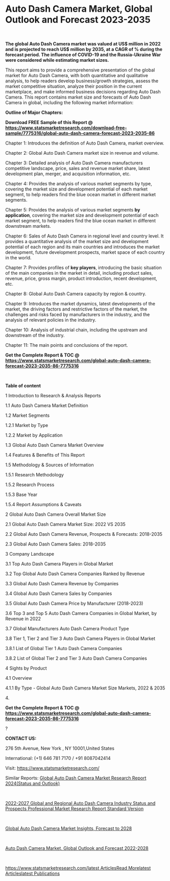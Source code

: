 <h1>Auto Dash Camera Market, Global Outlook and Forecast 2023-2035</h1><br/><p><strong>The global Auto Dash Camera market was valued at US$ million in 2022 and is projected to reach US$ million by 2035, at a <strong>CAGR</strong> of % during the forecast period. The influence of COVID-19 and the Russia-Ukraine War were considered while estimating market sizes.</strong></p>
 
 
 
 <p>This report aims to provide a comprehensive presentation of the global market for Auto Dash Camera, with both quantitative and qualitative analysis, to help readers develop business/growth strategies, assess the market competitive situation, analyze their position in the current marketplace, and make informed business decisions regarding Auto Dash Camera. This report contains market size and forecasts of Auto Dash Camera in global, including the following market information:</p>
 
 
 
 <p><strong>Outline of Major Chapters:</strong></p>
 
 
 
 <p><strong>Download FREE Sample of this Report @ <a href="https://www.statsmarketresearch.com/download-free-sample/7775316/global-auto-dash-camera-forecast-2023-2035-86">https://www.statsmarketresearch.com/download-free-sample/7775316/global-auto-dash-camera-forecast-2023-2035-86</a></strong></p>
 
 
 
 <p>Chapter 1: Introduces the definition of Auto Dash Camera, market overview.</p>
 
 
 
 <p>Chapter 2: Global Auto Dash Camera market size in revenue and volume.</p>
 
 
 
 <p>Chapter 3: Detailed analysis of Auto Dash Camera manufacturers competitive landscape, price, sales and revenue market share, latest development plan, merger, and acquisition information, etc.</p>
 
 
 
 <p>Chapter 4: Provides the analysis of various market segments by type, covering the market size and development potential of each market segment, to help readers find the blue ocean market in different market segments.</p>
 
 
 
 <p>Chapter 5: Provides the analysis of various market segments <strong>by application</strong>, covering the market size and development potential of each market segment, to help readers find the blue ocean market in different downstream markets.</p>
 
 
 
 <p>Chapter 6: Sales of Auto Dash Camera in regional level and country level. It provides a quantitative analysis of the market size and development potential of each region and its main countries and introduces the market development, future development prospects, market space of each country in the world.</p>
 
 
 
 <p>Chapter 7: Provides profiles of <strong>key players</strong>, introducing the basic situation of the main companies in the market in detail, including product sales, revenue, price, gross margin, product introduction, recent development, etc.</p>
 
 
 
 <p>Chapter 8: Global Auto Dash Camera capacity by region & country.</p>
 
 
 
 <p>Chapter 9: Introduces the market dynamics, latest developments of the market, the driving factors and restrictive factors of the market, the challenges and risks faced by manufacturers in the industry, and the analysis of relevant policies in the industry.</p>
 
 
 
 <p>Chapter 10: Analysis of industrial chain, including the upstream and downstream of the industry.</p>
 
 
 
 <p>Chapter 11: The main points and conclusions of the report.</p>
 
 
 
 <div><b>Get the Complete Report & TOC @ <a href="https://www.statsmarketresearch.com/global-auto-dash-camera-forecast-2023-2035-86-7775316">https://www.statsmarketresearch.com/global-auto-dash-camera-forecast-2023-2035-86-7775316</a></b></div>
 
 
 
 <p><br />
 
 <b>Table of content</b></p>
 
 
 
 <p>1 Introduction to Research & Analysis Reports<br />
 
 1.1 Auto Dash Camera Market Definition<br />
 
 1.2 Market Segments<br />
 
 1.2.1 Market by Type<br />
 
 1.2.2 Market by Application<br />
 
 1.3 Global Auto Dash Camera Market Overview<br />
 
 1.4 Features & Benefits of This Report<br />
 
 1.5 Methodology & Sources of Information<br />
 
 1.5.1 Research Methodology<br />
 
 1.5.2 Research Process<br />
 
 1.5.3 Base Year<br />
 
 1.5.4 Report Assumptions & Caveats<br />
 
 2 Global Auto Dash Camera Overall Market Size<br />
 
 2.1 Global Auto Dash Camera Market Size: 2022 VS 2035<br />
 
 2.2 Global Auto Dash Camera Revenue, Prospects & Forecasts: 2018-2035<br />
 
 2.3 Global Auto Dash Camera Sales: 2018-2035<br />
 
 3 Company Landscape<br />
 
 3.1 Top Auto Dash Camera Players in Global Market<br />
 
 3.2 Top Global Auto Dash Camera Companies Ranked by Revenue<br />
 
 3.3 Global Auto Dash Camera Revenue by Companies<br />
 
 3.4 Global Auto Dash Camera Sales by Companies<br />
 
 3.5 Global Auto Dash Camera Price by Manufacturer (2018-2023)<br />
 
 3.6 Top 3 and Top 5 Auto Dash Camera Companies in Global Market, by Revenue in 2022<br />
 
 3.7 Global Manufacturers Auto Dash Camera Product Type<br />
 
 3.8 Tier 1, Tier 2 and Tier 3 Auto Dash Camera Players in Global Market<br />
 
 3.8.1 List of Global Tier 1 Auto Dash Camera Companies<br />
 
 3.8.2 List of Global Tier 2 and Tier 3 Auto Dash Camera Companies<br />
 
 4 Sights by Product<br />
 
 4.1 Overview<br />
 
 4.1.1 By Type - Global Auto Dash Camera Market Size Markets, 2022 & 2035<br />
 
 4.</p>
 
 
 
 <div><b>Get the Complete Report & TOC @ <a href="https://www.statsmarketresearch.com/global-auto-dash-camera-forecast-2023-2035-86-7775316">https://www.statsmarketresearch.com/global-auto-dash-camera-forecast-2023-2035-86-7775316</a></b></div>
 
 
 
 <p>? </p>
 
 
 
 <p><b>CONTACT US:</b><br />
 
 276 5th Avenue, New York , NY 10001,United States<br />
 
 International: (+1) 646 781 7170 / +91 8087042414<br />
 
 Visit: <a href="https://www.statsmarketresearch.com/">https://www.statsmarketresearch.com/</a><br />
 
 Similar Reports: <a href="https://www.statsmarketresearch.com/global-auto-dash-camera-forecast-2023-2035-86-7775316">Global Auto Dash Camera Market Research Report 2024(Status and Outlook)</a><br />
 
 <br />
 
 <a href="https://www.statsmarketresearch.com/global-auto-dash-camera-forecast-2023-2035-86-7775316">2022-2027 Global and Regional Auto Dash Camera Industry Status and Prospects Professional Market Research Report Standard Version</a><br />
 
 <br />
 
 <a href="https://www.statsmarketresearch.com/global-auto-dash-camera-forecast-2023-2035-86-7775316">Global Auto Dash Camera Market Insights, Forecast to 2028</a><br />
 
 <br />
 
 <a href="https://www.statsmarketresearch.com/global-auto-dash-camera-forecast-2023-2035-86-7775316">Auto Dash Camera Market, Global Outlook and Forecast 2022-2028</a><br />
 
 <br />
 
 <a href="https://gyeongbokgung.com">https://www.statsmarketresearch.com/</a><a href="https://hallyeomaritime.com">latest Articles</a><a href="https://jingwansa.com">Read More</a><a href="https://nguoiviet.jp/">latest Articles</a><a href="https://www.intelmarketresearch.com/">latest Publications</a></p>